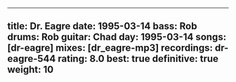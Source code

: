 
---
title: Dr. Eagre
date: 1995-03-14
bass:	Rob
drums:	Rob
guitar:	Chad
day: 1995-03-14
songs: [dr-eagre]
mixes: [dr_eagre-mp3]
recordings: dr-eagre-544
rating: 8.0
best: true
definitive: true
weight: 10
---
